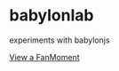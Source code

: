# babylonlab
experiments with babylonjs

[View a FanMoment](https://randanderson.github.io/babylonlab/)
